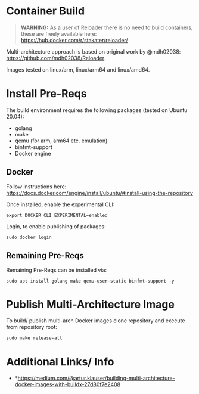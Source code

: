 
# Container Build
> **WARNING:** As a user of Reloader there is no need to build containers, these are freely available here: https://hub.docker.com/r/stakater/reloader/

Multi-architecture approach is based on original work by @mdh02038: https://github.com/mdh02038/Reloader

Images tested on linux/arm, linux/arm64 and linux/amd64.

# Install Pre-Reqs
The build environment requires the following packages (tested on Ubuntu 20.04):
* golang
* make
* qemu (for arm, arm64 etc. emulation)
* binfmt-support
* Docker engine

## Docker
Follow instructions here: https://docs.docker.com/engine/install/ubuntu/#install-using-the-repository

Once installed, enable the experimental CLI:
```
export DOCKER_CLI_EXPERIMENTAL=enabled
```
Login, to enable publishing of packages:
```
sudo docker login
```
## Remaining Pre-Reqs
Remaining Pre-Reqs can be installed via:
```
sudo apt install golang make qemu-user-static binfmt-support -y
```

# Publish Multi-Architecture Image
To build/ publish multi-arch Docker images clone repository and execute from repository root:
```
sudo make release-all
```

# Additional Links/ Info
* *https://medium.com/@artur.klauser/building-multi-architecture-docker-images-with-buildx-27d80f7e2408